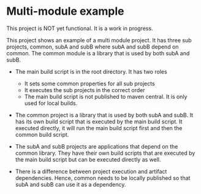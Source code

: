 # Multi-module example
This project is NOT yet functional. It is a work in progress.

This project shows an example of a multi module project. It has three sub projects, common, subA and subB where
subA and subB depend on common. The common module is a library that is used by both subA and subB.

- The main build script is in the root directory. It has two roles
  - It sets some common properties for all sub projects
  - It executes the sub projects in the correct order
  - The main build script is not published to maven central. It is only used for local builds.
- The common project is a library that is used by both subA and subB. It has its own build script that is executed by the main build script. It executed directly, it will run the main build script first and then the common build script. 
- The subA and subB projects are applications that depend on the common library. They have their own build scripts that are executed by the main build script but can be executed directly as well.

- There is a difference between project execution and artifact dependencies. Hence, common needs to be locally published so that subA and subB can use it as a dependency.